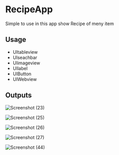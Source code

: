 # RecipeApp

Simple to use in this app show Recipe of meny item


## Usage

- UItableview
- UIseachbar
- UIimageview
- UIlabel
- UIButton
- UIWebview

## Outputs
![Screenshot (23)](https://user-images.githubusercontent.com/81248575/123835460-2d7bba00-d926-11eb-91ea-10653202f086.png)

![Screenshot (25)](https://user-images.githubusercontent.com/81248575/123835471-33719b00-d926-11eb-9434-e378bc5df60d.png)

![Screenshot (26)](https://user-images.githubusercontent.com/81248575/123835491-3bc9d600-d926-11eb-988b-5126b860f71a.png)

![Screenshot (27)](https://user-images.githubusercontent.com/81248575/123835497-3d939980-d926-11eb-9fb9-6793fa138202.png)

![Screenshot (44)](https://user-images.githubusercontent.com/81248575/123835504-3ff5f380-d926-11eb-8939-e674a37f2e8d.png)
